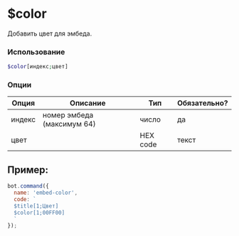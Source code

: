 # $color

Добавить цвет для эмбеда.

### Использование
 
```php
$color[индекс;цвет]
```

### Опции


| Опция | Описание | Тип | Обязательно? |
|--------|-------------|------|----------|
| индекс | номер эмбеда (максимум 64) | число | да |
| цвет | | HEX code | текст | да |


## Пример:

```javascript
bot.command({
  name: 'embed-color',
  code: `
  $title[1;Цвет]
  $color[1;00FF00]
  `
});
```
